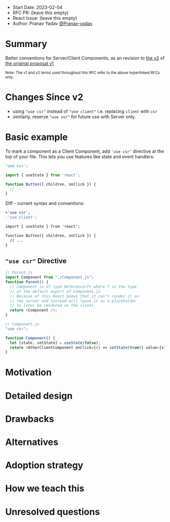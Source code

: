 - Start Date: 2023-02-04
- RFC PR: (leave this empty)
- React Issue: (leave this empty)
- Author: Pranav Yadav [@Pranav-yadav](https://github.com/Pranav-yadav) 

# Summary

Better conventions for Server/Client Components, as an revision to [the v2](https://github.com/reactjs/rfcs/pull/227) of [the original proposal v1](https://github.com/reactjs/rfcs/pull/189)

<sup>Note: The v1 and v2 terms used throughout this RFC refer to the above hyperlinked RFCs only.</sup>

# Changes Since v2

- using `"use csr"` instead of `"use client"` i.e. replacing `client` with `csr`
- similarly, reserve `"use ssr"` for future use with Server only.

# Basic example

<!-- If the proposal involves a new or changed API, include a basic code example.
Omit this section if it's not applicable. -->

To mark a component as a Client Component, add `'use csr'` directive at the top of your file. This lets you use features like state and event handlers:

```js
'use csr';

import { useState } from 'react';

function Button({ children, onClick }) {
  // ...
}
```

Diff - current syntax and conventions:
```diff
+'use csr';
-'use client';

import { useState } from 'react';

function Button({ children, onClick }) {
  // ...
}
```

## `"use csr"` Directive

```js
// Parent.js
import Component from "./Component.js";
function Parent() {
  // Component is of type Reference<T> where T is the type
  // of the default export of Component.js
  // Because of this React knows that it can't render it on
  // the server and instead will leave it as a placeholder
  // to later be rendered on the client.
  return <Component />;
}
```

```js
// Component.js
"use csr";

function Component() {
  let [state, setState] = useState(false);
  return <OtherClientComponent onClick={() => setState(true)} value={state} />;
}
```

# Motivation

<!-- Why are we doing this? What use cases does it support? What is the expected
outcome?

Please focus on explaining the motivation so that if this RFC is not accepted,
the motivation could be used to develop alternative solutions. In other words,
enumerate the constraints you are trying to solve without coupling them too
closely to the solution you have in mind. -->



# Detailed design

<!-- This is the bulk of the RFC. Explain the design in enough detail for somebody
familiar with React to understand, and for somebody familiar with the
implementation to implement. This should get into specifics and corner-cases,
and include examples of how the feature is used. Any new terminology should be
defined here. -->



# Drawbacks

<!-- 
Why should we *not* do this? Please consider:

- implementation cost, both in term of code size and complexity
- whether the proposed feature can be implemented in user space
- the impact on teaching people React
- integration of this feature with other existing and planned features
- cost of migrating existing React applications (is it a breaking change?)

There are tradeoffs to choosing any path. Attempt to identify them here. -->



# Alternatives

<!-- What other designs have been considered? What is the impact of not doing this? -->



# Adoption strategy
<!-- 
If we implement this proposal, how will existing React developers adopt it? Is
this a breaking change? Can we write a codemod? Should we coordinate with
other projects or libraries? -->

# How we teach this

<!-- What names and terminology work best for these concepts and why? How is this
idea best presented? As a continuation of existing React patterns?

Would the acceptance of this proposal mean the React documentation must be
re-organized or altered? Does it change how React is taught to new developers
at any level?

How should this feature be taught to existing React developers? -->


# Unresolved questions

<!-- Optional, but suggested for first drafts. What parts of the design are still
TBD? -->

